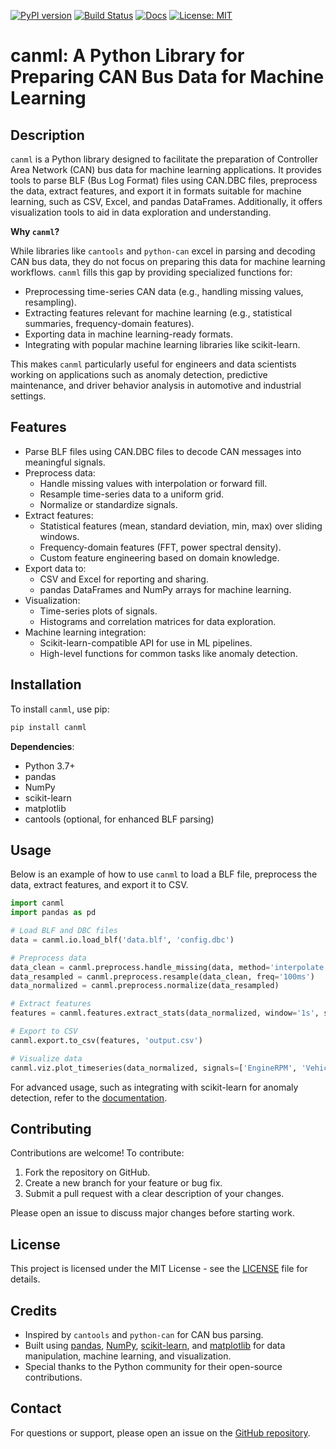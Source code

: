 <!-- Top-level Badges -->
[![PyPI version](https://img.shields.io/pypi/v/canml.svg)](https://pypi.org/project/canml/)
[![Build Status](https://github.com/cosminmemetea/canml/actions/workflows/ci.yml/badge.svg)](https://github.com/cosminmemetea/canml/actions)
[![Docs](https://readthedocs.org/projects/canml/badge/?version=latest)](https://canml.readthedocs.io/)
[![License: MIT](https://img.shields.io/badge/License-MIT-blue.svg)](LICENSE)

# canml: A Python Library for Preparing CAN Bus Data for Machine Learning

## Description

`canml` is a Python library designed to facilitate the preparation of Controller Area Network (CAN) bus data for machine learning applications. It provides tools to parse BLF (Bus Log Format) files using CAN.DBC files, preprocess the data, extract features, and export it in formats suitable for machine learning, such as CSV, Excel, and pandas DataFrames. Additionally, it offers visualization tools to aid in data exploration and understanding.

**Why `canml`?**

While libraries like `cantools` and `python-can` excel in parsing and decoding CAN bus data, they do not focus on preparing this data for machine learning workflows. `canml` fills this gap by providing specialized functions for:

- Preprocessing time-series CAN data (e.g., handling missing values, resampling).
- Extracting features relevant for machine learning (e.g., statistical summaries, frequency-domain features).
- Exporting data in machine learning-ready formats.
- Integrating with popular machine learning libraries like scikit-learn.

This makes `canml` particularly useful for engineers and data scientists working on applications such as anomaly detection, predictive maintenance, and driver behavior analysis in automotive and industrial settings.

## Features

- Parse BLF files using CAN.DBC files to decode CAN messages into meaningful signals.
- Preprocess data:
  - Handle missing values with interpolation or forward fill.
  - Resample time-series data to a uniform grid.
  - Normalize or standardize signals.
- Extract features:
  - Statistical features (mean, standard deviation, min, max) over sliding windows.
  - Frequency-domain features (FFT, power spectral density).
  - Custom feature engineering based on domain knowledge.
- Export data to:
  - CSV and Excel for reporting and sharing.
  - pandas DataFrames and NumPy arrays for machine learning.
- Visualization:
  - Time-series plots of signals.
  - Histograms and correlation matrices for data exploration.
- Machine learning integration:
  - Scikit-learn-compatible API for use in ML pipelines.
  - High-level functions for common tasks like anomaly detection.

## Installation

To install `canml`, use pip:

```bash
pip install canml
```

**Dependencies**:
- Python 3.7+
- pandas
- NumPy
- scikit-learn
- matplotlib
- cantools (optional, for enhanced BLF parsing)

## Usage

Below is an example of how to use `canml` to load a BLF file, preprocess the data, extract features, and export it to CSV.

```python
import canml
import pandas as pd

# Load BLF and DBC files
data = canml.io.load_blf('data.blf', 'config.dbc')

# Preprocess data
data_clean = canml.preprocess.handle_missing(data, method='interpolate')
data_resampled = canml.preprocess.resample(data_clean, freq='100ms')
data_normalized = canml.preprocess.normalize(data_resampled)

# Extract features
features = canml.features.extract_stats(data_normalized, window='1s', stats=['mean', 'std'])

# Export to CSV
canml.export.to_csv(features, 'output.csv')

# Visualize data
canml.viz.plot_timeseries(data_normalized, signals=['EngineRPM', 'VehicleSpeed'])
```

For advanced usage, such as integrating with scikit-learn for anomaly detection, refer to the [documentation](https://canml.readthedocs.io/).

## Contributing

Contributions are welcome! To contribute:

1. Fork the repository on GitHub.
2. Create a new branch for your feature or bug fix.
3. Submit a pull request with a clear description of your changes.

Please open an issue to discuss major changes before starting work.

## License

This project is licensed under the MIT License - see the [LICENSE](LICENSE) file for details.

## Credits

- Inspired by `cantools` and `python-can` for CAN bus parsing.
- Built using [pandas](https://pandas.pydata.org/), [NumPy](https://numpy.org/), [scikit-learn](https://scikit-learn.org/stable/), and [matplotlib](https://matplotlib.org/) for data manipulation, machine learning, and visualization.
- Special thanks to the Python community for their open-source contributions.

## Contact

For questions or support, please open an issue on the [GitHub repository](https://github.com/canml/canml).